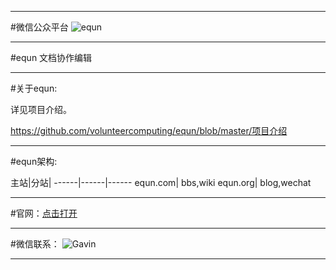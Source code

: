 
------

#微信公众平台
<img src="http://1.equn.sinaapp.com/mp.equn.jpg" alt="equn"/>

------
#equn 文档协作编辑

------

#关于equn:

详见项目介绍。

https://github.com/volunteercomputing/equn/blob/master/项目介绍

------

#equn架构:

主站|分站|
------|------|------
equn.com| bbs,wiki
equn.org| blog,wechat

------

#官网：[点击打开](http://www.equn.org "官网")

------

#微信联系：
<img src="http://1.equn.sinaapp.com/%E9%BB%84%E5%B8%B8%E6%96%87.png" alt="Gavin"/>

------

